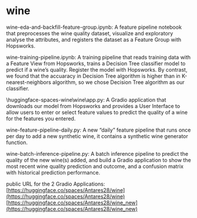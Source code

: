 # wine

wine-eda-and-backfill-feature-group.ipynb:
A feature pipeline notebook that preprocesses the wine quality dataset, visualize and exploratory analyse the attributes, and registers the dataset as a Feature Group with Hopsworks.


wine-training-pipeline.ipynb:
A training pipeline that reads training data with a Feature View from Hopsworks, trains a Decision Tree classifier model to predict if a wine’s quality. Register the model 
with Hopsworks.
By contrast, we found that the accuaracy in Decision Tree algorithm is higher than in K-nearest-neighbors algorithm, so we chose Decision Tree algorithm as our classifier.


\huggingface-spaces-wine\wine\app.py:
A Gradio application that downloads our model from Hopsworks and provides a User Interface to allow users to enter or select feature values to predict the quality of a wine for the features you entered.


wine-feature-pipeline-daily.py:
A new “daily” feature pipeline that runs once per day to add a new synthetic wine, it contains a synthetic wine generator function.


wine-batch-inference-pipeline.py:
A batch inference pipeline to predict the quality of the new wine(s) added, and build a Gradio application to show the most recent wine quality prediction and outcome, and a confusion matrix with historical prediction performance.


public URL for the 2 Gradio Applications:
[https://huggingface.co/spaces/Antares28/wine](https://huggingface.co/spaces/Antares28/wine)
[https://huggingface.co/spaces/Antares28/wine_new](https://huggingface.co/spaces/Antares28/wine_new)
